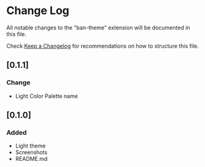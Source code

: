 # Change Log

All notable changes to the "ban-theme" extension will be documented in this file.

Check [Keep a Changelog](http://keepachangelog.com/) for recommendations on how to structure this file.

## [0.1.1]

### Change

- Light Color Palette name 

## [0.1.0]

### Added

- Light theme
- Screenshots
- README.md
